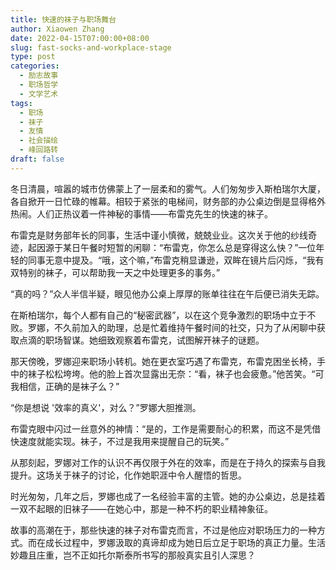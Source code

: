 ```yaml
---
title: 快速的袜子与职场舞台
author: Xiaowen Zhang
date: 2022-04-15T07:00:00+08:00
slug: fast-socks-and-workplace-stage
type: post
categories:
  - 励志故事
  - 职场哲学
  - 文学艺术
tags:
  - 职场
  - 袜子
  - 友情
  - 社会描绘
  - 峰回路转
draft: false
---
```


冬日清晨，喧嚣的城市仿佛蒙上了一层柔和的雾气。人们匆匆步入斯柏瑞尔大厦，各自掀开一日忙碌的帷幕。相较于紧张的电梯间，财务部的办公桌边倒是显得格外热闹。人们正热议着一件神秘的事情——布雷克先生的快速的袜子。

布雷克是财务部年长的同事，生活中谨小慎微，兢兢业业。这次关于他的纱线奇迹，起因源于某日午餐时短暂的闲聊：“布雷克，你怎么总是穿得这么快？”一位年轻的同事无意中提及。“哦，这个嘛，”布雷克稍显谦逊，双眸在镜片后闪烁，“我有双特别的袜子，可以帮助我一天之中处理更多的事务。”

“真的吗？”众人半信半疑，眼见他办公桌上厚厚的账单往往在午后便已消失无踪。

在斯柏瑞尔，每个人都有自己的“秘密武器”，以在这个竞争激烈的职场中立于不败。罗娜，不久前加入的助理，总是忙着维持午餐时间的社交，只为了从闲聊中获取点滴的职场智谋。她细致观察着布雷克，试图解开袜子的谜题。

那天傍晚，罗娜迎来职场小转机。她在更衣室巧遇了布雷克，布雷克困坐长椅，手中的袜子松松垮垮。他的脸上首次显露出无奈：“看，袜子也会疲惫。”他苦笑。“可我相信，正确的是袜子么？”

“你是想说 '效率的真义'，对么？”罗娜大胆推测。

布雷克眼中闪过一丝意外的神情：“是的，工作是需要耐心的积累，而这不是凭借快速度就能实现。袜子，不过是我用来提醒自己的玩笑。”

从那刻起，罗娜对工作的认识不再仅限于外在的效率，而是在于持久的探索与自我提升。这场关于袜子的讨论，化作她职涯中令人醒悟的哲思。

时光匆匆，几年之后，罗娜也成了一名经验丰富的主管。她的办公桌边，总是挂着一双不起眼的旧袜子——在她心中，那是一种不朽的职业精神象征。

故事的高潮在于，那些快速的袜子对布雷克而言，不过是他应对职场压力的一种方式。而在成长过程中，罗娜汲取的真谛却成为她日后立足于职场的真正力量。生活妙趣且庄重，岂不正如托尔斯泰所书写的那般真实且引人深思？